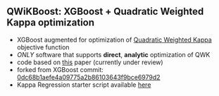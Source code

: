 QWiKBoost: XGBoost + Quadratic Weighted Kappa optimization
--------
* XGBoost augmented for optimization of [Quadratic Weighted Kappa](https://www.kaggle.com/c/asap-aes/details/evaluation) objective function
* *ONLY* software that supports **direct**, **analytic** optimization of QWK
* code based on [this](https://www.dropbox.com/s/oj85rcradm6m56b/kappa.pdf) paper (currently under review)
* forked from XGBoost commit: [0dc68b1aefe4a09775a2b86103643f9bce6979d2](https://github.com/dmlc/xgboost/tree/0dc68b1aefe4a09775a2b86103643f9bce6979d2)
* Kappa Regression starter script available [here](demo/kappa-regression)